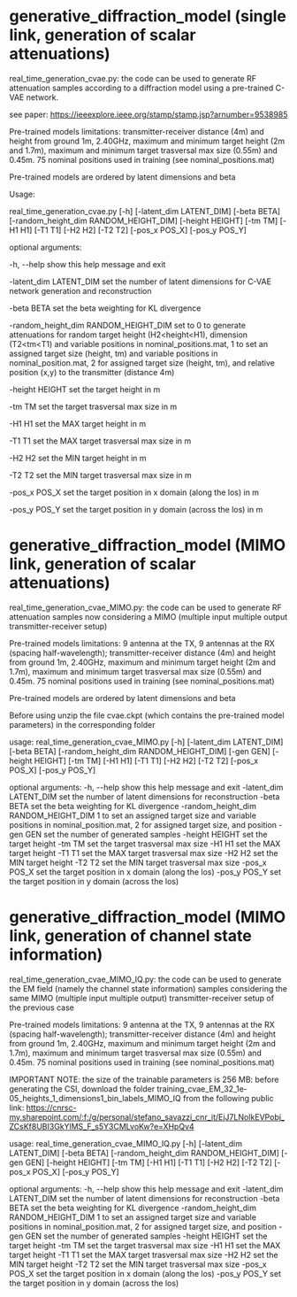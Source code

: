 # generative_diffraction_model (single link, generation of scalar attenuations)


real_time_generation_cvae.py: the code can be used to generate RF attenuation samples according to a diffraction model using a pre-trained C-VAE network. 

see paper: https://ieeexplore.ieee.org/stamp/stamp.jsp?arnumber=9538985

Pre-trained models limitations: transmitter-receiver distance (4m) and height from ground 1m, 2.40GHz, maximum and minimum target height (2m and 1.7m), maximum and minimum target trasversal max size (0.55m) and 0.45m. 75 nominal positions used in training (see nominal_positions.mat)

Pre-trained models are ordered by latent dimensions and beta

Usage:

real_time_generation_cvae.py [-h]   [-latent_dim LATENT_DIM]
                                                [-beta BETA]
                                                [-random_height_dim RANDOM_HEIGHT_DIM]
                                                [-height HEIGHT] [-tm TM]
                                                [-H1 H1] [-T1 T1] [-H2 H2]
                                                [-T2 T2] [-pos_x POS_X]
                                                [-pos_y POS_Y]

optional arguments:
  
  -h, --help            show this help message and exit
  
  -latent_dim LATENT_DIM  set the number of latent dimensions for C-VAE network generation and reconstruction
  
  -beta BETA            set the beta weighting for KL divergence
  
  -random_height_dim RANDOM_HEIGHT_DIM set to 0 to generate attenuations for random target height (H2<height<H1), dimension (T2<tm<T1) and variable positions in nominal_positions.mat, 1 to set an assigned target size (height, tm) and variable positions in nominal_position.mat, 2 for assigned target size (height, tm), and relative position (x,y) to the transmitter (distance 4m)
  
  -height HEIGHT        set the target height in m
  
  -tm TM                set the target trasversal max size in m
  
  -H1 H1                set the MAX target height in m
  
  -T1 T1                set the MAX target trasversal max size in m
  
  -H2 H2                set the MIN target height in m
  
  -T2 T2                set the MIN target trasversal max size in m
  
  -pos_x POS_X          set the target position in x domain (along the los) in m
  
  -pos_y POS_Y          set the target position in y domain (across the los) in m


# generative_diffraction_model (MIMO link, generation of scalar attenuations)
real_time_generation_cvae_MIMO.py: the code can be used to generate RF attenuation samples now considering a MIMO (multiple input multiple output transmitter-receiver setup) 

Pre-trained models limitations: 9 antenna at the TX, 9 antennas at the RX (spacing half-wavelength); transmitter-receiver distance (4m) and height from ground 1m, 2.40GHz, maximum and minimum target height (2m and 1.7m), maximum and minimum target trasversal max size (0.55m) and 0.45m. 75 nominal positions used in training (see nominal_positions.mat)

Pre-trained models are ordered by latent dimensions and beta

Before using unzip the file cvae.ckpt (which contains the pre-trained model parameters) in the corresponding folder

usage: real_time_generation_cvae_MIMO.py [-h] [-latent_dim LATENT_DIM]
                                         [-beta BETA]
                                         [-random_height_dim RANDOM_HEIGHT_DIM]
                                         [-gen GEN] [-height HEIGHT] [-tm TM]
                                         [-H1 H1] [-T1 T1] [-H2 H2] [-T2 T2]
                                         [-pos_x POS_X] [-pos_y POS_Y]

optional arguments:
  -h, --help            show this help message and exit
  -latent_dim LATENT_DIM
                        set the number of latent dimensions for reconstruction
  -beta BETA            set the beta weighting for KL divergence
  -random_height_dim RANDOM_HEIGHT_DIM
                        1 to set an assigned target size and variable
                        positions in nominal_position.mat, 2 for assigned
                        target size, and position
  -gen GEN              set the number of generated samples
  -height HEIGHT        set the target height
  -tm TM                set the target trasversal max size
  -H1 H1                set the MAX target height
  -T1 T1                set the MAX target trasversal max size
  -H2 H2                set the MIN target height
  -T2 T2                set the MIN target trasversal max size
  -pos_x POS_X          set the target position in x domain (along the los)
  -pos_y POS_Y          set the target position in y domain (across the los)

# generative_diffraction_model (MIMO link, generation of channel state information)
real_time_generation_cvae_MIMO_IQ.py: the code can be used to generate the EM field (namely the channel state information) samples considering the same MIMO (multiple input multiple output) transmitter-receiver setup of the previous case 

Pre-trained models limitations: 9 antenna at the TX, 9 antennas at the RX (spacing half-wavelength); transmitter-receiver distance (4m) and height from ground 1m, 2.40GHz, maximum and minimum target height (2m and 1.7m), maximum and minimum target trasversal max size (0.55m) and 0.45m. 75 nominal positions used in training (see nominal_positions.mat)

IMPORTANT NOTE: the size of the trainable parameters is 256 MB: before generating the CSI, download the folder training_cvae_EM_32_1e-05_heights_1_dimensions1_bin_labels_MIMO_IQ from the following public link: https://cnrsc-my.sharepoint.com/:f:/g/personal/stefano_savazzi_cnr_it/EjJ7LNoIkEVPobj_ZCsKf8UBI3GkYlMS_F_s5Y3CMLvoKw?e=XHpQv4

  usage: real_time_generation_cvae_MIMO_IQ.py [-h] [-latent_dim LATENT_DIM]
                                            [-beta BETA]
                                            [-random_height_dim RANDOM_HEIGHT_DIM]
                                            [-gen GEN] [-height HEIGHT]
                                            [-tm TM] [-H1 H1] [-T1 T1]
                                            [-H2 H2] [-T2 T2] [-pos_x POS_X]
                                            [-pos_y POS_Y]

optional arguments:
  -h, --help            show this help message and exit
  -latent_dim LATENT_DIM
                        set the number of latent dimensions for reconstruction
  -beta BETA            set the beta weighting for KL divergence
  -random_height_dim RANDOM_HEIGHT_DIM
                        1 to set an assigned target size and variable
                        positions in nominal_position.mat, 2 for assigned
                        target size, and position
  -gen GEN              set the number of generated samples
  -height HEIGHT        set the target height
  -tm TM                set the target trasversal max size
  -H1 H1                set the MAX target height
  -T1 T1                set the MAX target trasversal max size
  -H2 H2                set the MIN target height
  -T2 T2                set the MIN target trasversal max size
  -pos_x POS_X          set the target position in x domain (along the los)
  -pos_y POS_Y          set the target position in y domain (across the los)
